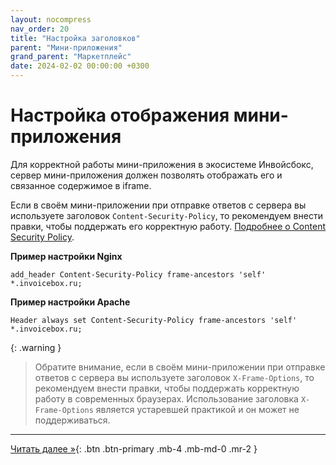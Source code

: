 ```yaml
---
layout: nocompress
nav_order: 20
title: "Настройка заголовков"
parent: "Мини-приложения"
grand_parent: "Маркетплейс"
date: 2024-02-02 00:00:00 +0300
---
```


# Настройка отображения мини-приложения

Для корректной работы мини-приложения в экосистеме Инвойсбокс, сервер мини-приложения должен позволять
отображать его и связанное содержимое в iframe.

Если в своём мини-приложении при отправке ответов с сервера вы используете заголовок `Content-Security-Policy`,
то рекомендуем внести правки, чтобы поддержать его корректную работу. [Подробнее о Content Security Policy](https://developer.mozilla.org/ru/docs/Web/HTTP/CSP).

**Пример настройки Nginx**

```
add_header Content-Security-Policy frame-ancestors 'self' *.invoicebox.ru;
```

**Пример настройки Apache**

```
Header always set Content-Security-Policy frame-ancestors 'self' *.invoicebox.ru;
```

{: .warning }
> Обратите внимание, если в своём мини-приложении при отправке ответов с сервера вы используете заголовок
`X-Frame-Options`, то рекомендуем внести правки, чтобы поддержать корректную работу в современных браузерах.
Использование заголовка `X-Frame-Options` является устаревшей практикой и он может не поддерживаться.

---

[Читать далее &raquo;](/docs/marketplace/mini-apps/miniapp-sdk/){: .btn .btn-primary .mb-4 .mb-md-0 .mr-2 }

